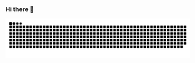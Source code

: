 ### Hi there 👋

<!--
**Gallardot/Gallardot** is a ✨ _special_ ✨ repository because its `README.md` (this file) appears on your GitHub profile.

Here are some ideas to get you started:

- 🔭 I’m currently working on ...
- 🌱 I’m currently learning ...
- 👯 I’m looking to collaborate on ...
- 🤔 I’m looking for help with ...
- 💬 Ask me about ...
- 📫 How to reach me: ...
- 😄 Pronouns: ...
- ⚡ Fun fact: ...
-->
<picture>
  <source media="(prefers-color-scheme: light)" srcset="https://raw.githubusercontent.com/Gallardot/Gallardot/output/github-contribution-grid-snake.svg">
  <img alt="github contribution grid snake animation" src="https://raw.githubusercontent.com/Gallardot/Gallardot/output/github-contribution-grid-snake.svg">
</picture>
